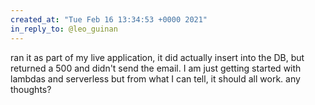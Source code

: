 ```yaml
---
created_at: "Tue Feb 16 13:34:53 +0000 2021"
in_reply_to: @leo_guinan
---
```


ran it as part of my live application, it did actually insert into the DB, but returned a 500 and didn't send the email. I am just getting started with lambdas and serverless but from what I can tell, it should all work. any thoughts?